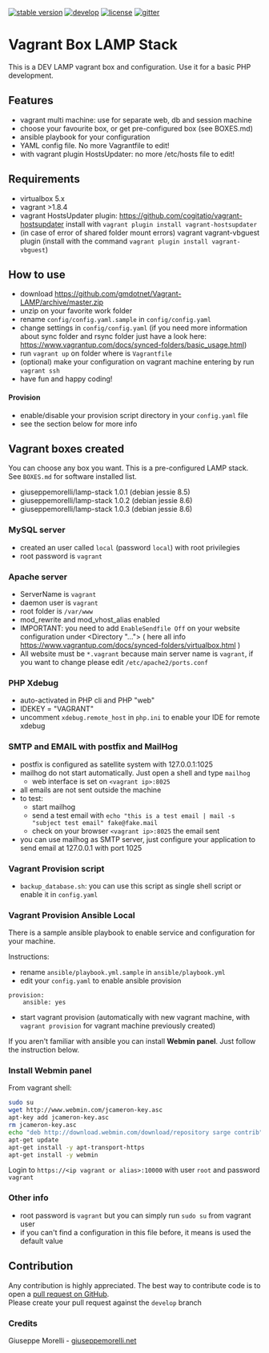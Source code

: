 [![stable version](https://img.shields.io/badge/stable%20version-1.1.4-green.svg?style=flat-square)](https://github.com/gmdotnet/Vagrant-LAMP/releases/tag/1.1.4)
[![develop](https://img.shields.io/badge/beta%20version-branch%20develop-oran.svg?style=flat-square)](https://github.com/gmdotnet/Vagrant-LAMP/tree/develop)
[![license](https://img.shields.io/badge/license-OSL--3-blue.svg?style=flat-square)](https://github.com/gmdotnet/Vagrant-LAMP/blob/master/LICENSE.txt)
[![gitter](https://img.shields.io/gitter/room/nwjs/nw.js.svg)](https://gitter.im/GMdotnet/Lobby?utm_source=share-link&utm_medium=link&utm_campaign=share-link)

# Vagrant Box LAMP Stack

This is a DEV LAMP vagrant box and configuration. Use it for a basic PHP development.

## Features

- vagrant multi machine: use for separate web, db and session machine
- choose your favourite box, or get pre-configured box (see BOXES.md)
- ansible playbook for your configuration
- YAML config file. No more Vagrantfile to edit!
- with vagrant plugin HostsUpdater: no more /etc/hosts file to edit!

## Requirements

- virtualbox 5.x
- vagrant >1.8.4
- vagrant HostsUpdater plugin: https://github.com/cogitatio/vagrant-hostsupdater
  install with `vagrant plugin install vagrant-hostsupdater`
- (in case of error of shared folder mount errors) vagrant vagrant-vbguest plugin (install with the command `vagrant plugin install vagrant-vbguest`)

## How to use

- download https://github.com/gmdotnet/Vagrant-LAMP/archive/master.zip
- unzip on your favorite work folder
- rename `config/config.yaml.sample` in `config/config.yaml`
- change settings in `config/config.yaml`
(if you need more information about sync folder and rsync folder just have a look here: https://www.vagrantup.com/docs/synced-folders/basic_usage.html)
- run `vagrant up` on folder where is `Vagrantfile`
- (optional) make your configuration on vagrant machine entering by run `vagrant ssh`
- have fun and happy coding!

#### Provision

- enable/disable your provision script directory in your `config.yaml` file
- see the section below for more info

## Vagrant boxes created

You can choose any box you want. This is a pre-configured LAMP stack. See `BOXES.md` for software installed list.

- giuseppemorelli/lamp-stack 1.0.1 (debian jessie 8.5)
- giuseppemorelli/lamp-stack 1.0.2 (debian jessie 8.6)
- giuseppemorelli/lamp-stack 1.0.3 (debian jessie 8.6)

### MySQL server

- created an user called `local` (password `local`) with root privilegies
- root password is `vagrant`

### Apache server

- ServerName is `vagrant`
- daemon user is `vagrant`
- root folder is `/var/www`
- mod_rewrite and mod_vhost_alias enabled
- IMPORTANT: you need to add `EnableSendfile Off` on your website configuration under <Directory "..."> </Directory> ( here all info  https://www.vagrantup.com/docs/synced-folders/virtualbox.html )
- All website must be `*.vagrant` because main server name is `vagrant`, if you want to change please edit `/etc/apache2/ports.conf`

### PHP Xdebug

- auto-activated in PHP cli and PHP "web"
- IDEKEY = "VAGRANT"
- uncomment `xdebug.remote_host` in `php.ini` to enable your IDE for remote xdebug

### SMTP and EMAIL with postfix and MailHog

- postfix is configured as satellite system with 127.0.0.1:1025
- mailhog do not start automatically. Just open a shell and type `mailhog`
    - web interface is set on `<vagrant ip>:8025`
- all emails are not sent outside the machine
- to test:
    - start mailhog
    - send a test email with `echo "this is a test email | mail -s "subject test email" fake@fake.mail`
    - check on your browser `<vagrant ip>:8025` the email sent
- you can use mailhog as SMTP server, just configure your application to send email at 127.0.0.1 with port 1025

### Vagrant Provision script

- `backup_database.sh`: you can use this script as single shell script or enable it in `config.yaml` 

### Vagrant Provision Ansible Local

There is a sample ansible playbook to enable service and configuration for your machine.

Instructions:

- rename `ansible/playbook.yml.sample` in `ansible/playbook.yml`
- edit your `config.yaml` to enable ansible provision

```
provision:
    ansible: yes
```
- start vagrant provision (automatically with new vagrant machine, with `vagrant provision` for vagrant machine previously created)

If you aren't familiar with ansible you can install **Webmin panel**. Just follow the instruction below.

### Install Webmin panel

From vagrant shell:

```bash
sudo su
wget http://www.webmin.com/jcameron-key.asc
apt-key add jcameron-key.asc
rm jcameron-key.asc
echo "deb http://download.webmin.com/download/repository sarge contrib" > /etc/apt/sources.list.d/webmin.list
apt-get update
apt-get install -y apt-transport-https
apt-get install -y webmin
```

Login to `https://<ip vagrant or alias>:10000` with user `root` and password `vagrant`

### Other info

- root password is `vagrant` but you can simply run `sudo su` from vagrant user
- if you can't find a configuration in this file before, it means is used the default value

## Contribution
Any contribution is highly appreciated. The best way to contribute code is to open a [pull request on GitHub](https://help.github.com/articles/using-pull-requests).<br />Please create your pull request against the `develop` branch

### Credits

Giuseppe Morelli - [giuseppemorelli.net](http://www.giuseppemorelli.net)
